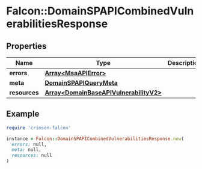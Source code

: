 # Falcon::DomainSPAPICombinedVulnerabilitiesResponse

## Properties

| Name | Type | Description | Notes |
| ---- | ---- | ----------- | ----- |
| **errors** | [**Array&lt;MsaAPIError&gt;**](MsaAPIError.md) |  | [optional] |
| **meta** | [**DomainSPAPIQueryMeta**](DomainSPAPIQueryMeta.md) |  |  |
| **resources** | [**Array&lt;DomainBaseAPIVulnerabilityV2&gt;**](DomainBaseAPIVulnerabilityV2.md) |  |  |

## Example

```ruby
require 'crimson-falcon'

instance = Falcon::DomainSPAPICombinedVulnerabilitiesResponse.new(
  errors: null,
  meta: null,
  resources: null
)
```

